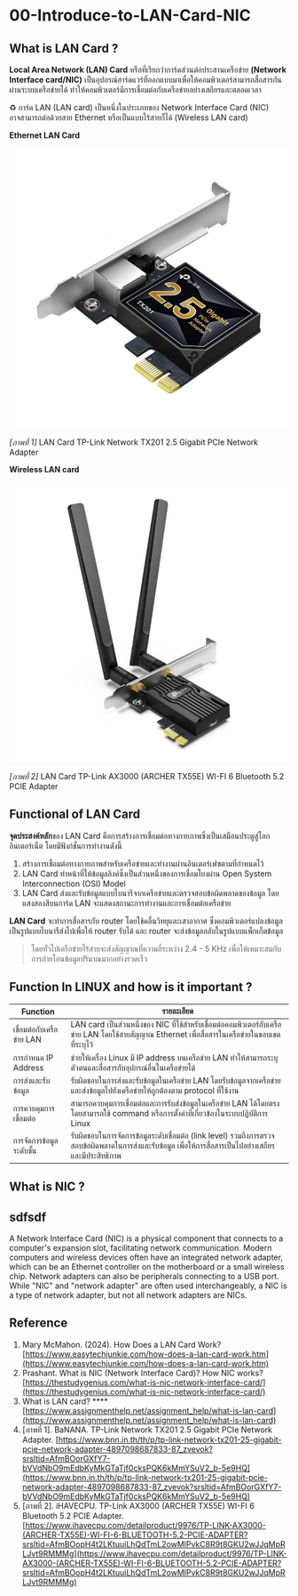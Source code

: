 # 00-Introduce-to-LAN-Card-NIC

## What is LAN Card ?

**Local Area Network (LAN) Card** หรือที่เรียกว่าการ์ดส่วนต่อประสานเครือข่าย **(Network Interface card/NIC)** เป็นอุปกรณ์ฮาร์ดแวร์ที่ออกแบบมาเพื่อให้คอมพิวเตอร์สามารถสื่อสารกันผ่านระบบเครือข่ายได้ ทำให้คอมพิวเตอร์มีการเชื่อมต่อกับเครือข่ายอย่างเสถียรและตลอดเวลา

<aside>
♻️ การ์ด LAN (LAN card) เป็นหนึ่งในประเภทของ Network Interface Card (NIC) อาจสามารถต่อด้วยสาย Ethernet หรือเป็นแบบไร้สายก็ได้ (Wireless LAN card)

</aside>

**Ethernet LAN Card**

![*[ภาพที่ 1]* LAN Card TP-Link Network TX201 2.5 Gigabit PCIe Network Adapter](../assets/LanCard_ethernet.jpg)

*[ภาพที่ 1]* LAN Card TP-Link Network TX201 2.5 Gigabit PCIe Network Adapter

**Wireless LAN card**

![*[ภาพที่ 2]* LAN Card TP-Link AX3000 (ARCHER TX55E) WI-FI 6 Bluetooth 5.2 PCIE Adapter](../assets/LanCard_wireless.jpg)

*[ภาพที่ 2]* LAN Card TP-Link AX3000 (ARCHER TX55E) WI-FI 6 Bluetooth 5.2 PCIE Adapter

## Functional of LAN Card

**จุดประสงค์หลัก**ของ LAN Card คือการสร้างการเชื่อมต่อทางกายภาพซึ่งเป็นเสมือนประตูสู่โลกอินเตอร์เน็ต โดยมีฟังก์ชั่นการทำงานดังนี้

1. สร้างการเชื่อมต่อทางกายภาพสำหรับเครือข่ายและทำงานผ่านอินเตอร์เฟซตามที่กำหนดไว้
2. LAN Card ทำหน้าที่ให้ข้อมูลลิงค์ซึ่งเป็นส่วนหนึ่งของการเชื่อมโยงผ่าน Open System Interconnection (OSI) Model
3. LAN Card ส่งและรับข้อมูลแบบไบนารีจากเครือข่ายและตรวจสอบข้อผิดพลาดของข้อมูล โดยแสงสองสีบนการ์ด LAN จะแสดงสถานะการทำงานและการเชื่อมต่อเครือข่าย

**LAN Card** จะทำการสื่อสารกับ router โดยใช้คลื่นวิทยุและเสาอากาศ ซึ่งคอมพิวเตอร์แปลงข้อมูลเป็นรูปแบบไบนารีส่งไปเพื่อให้ router รับได้ และ router จะส่งข้อมูลกลับในรูปแบบแพ็กเก็ตข้อมูล 

> โดยทั่วไปเครือข่ายไร้สายจะส่งสัญญาณที่ความถี่ระหว่าง 2.4 - 5 KHz เพื่อให้เหมาะสมกับการถ่ายโอนข้อมูลปริมาณมากอย่างรวดเร็ว
> 

## Function In LINUX and how is it important ?

| Function | รายละเอียด |
| --- | --- |
| เชื่อมต่อกับเครือข่าย LAN | LAN card เป็นส่วนหนึ่งของ NIC ที่ใช้สำหรับเชื่อมต่อคอมพิวเตอร์กับเครือข่าย LAN โดยใช้สายสัญญาณ Ethernet เพื่อสื่อสารในเครือข่ายในขอบเขตที่ระบุไว้ |
| การกำหนด IP Address | ช่วยให้เครื่อง Linux มี IP address บนเครือข่าย LAN ทำให้สามารถระบุตัวตนและสื่อสารกับอุปกรณ์อื่นในเครือข่ายได้ |
| การส่งและรับข้อมูล | รับผิดชอบในการส่งและรับข้อมูลในเครือข่าย LAN โดยรับข้อมูลจากเครือข่ายและส่งข้อมูลไปยังเครือข่ายให้ถูกต้องตาม protocol ที่ใช้งาน |
| การควบคุมการเชื่อมต่อ | สามารถควบคุมการเชื่อมต่อและการรับส่งข้อมูลในเครือข่าย LAN ได้โดยตรง โดยสามารถใช้ command หรือการตั้งค่าที่เกี่ยวข้องในระบบปฏิบัติการ Linux |
| การจัดการข้อมูลระดับชั้น | รับผิดชอบในการจัดการข้อมูลระดับเชื่อมต่อ (link level) รวมถึงการตรวจสอบข้อผิดพลาดในการส่งและรับข้อมูล เพื่อให้การสื่อสารเป็นไปอย่างเสถียรและมีประสิทธิภาพ |

## What is NIC ?

## sdfsdf

A Network Interface Card (NIC) is a physical component that connects to a computer's expansion slot, facilitating network communication. Modern computers and wireless devices often have an integrated network adapter, which can be an Ethernet controller on the motherboard or a small wireless chip. Network adapters can also be peripherals connecting to a USB port. While "NIC" and "network adapter" are often used interchangeably, a NIC is a type of network adapter, but not all network adapters are NICs.

## Reference

1. Mary McMahon. (2024). How Does a LAN Card Work? [https://www.easytechjunkie.com/how-does-a-lan-card-work.htm](https://www.easytechjunkie.com/how-does-a-lan-card-work.htm)
2. Prashant. What is NIC (Network Interface Card)? How NIC works? [https://thestudygenius.com/what-is-nic-network-interface-card/](https://thestudygenius.com/what-is-nic-network-interface-card/)
3. What is LAN card? ****[https://www.assignmenthelp.net/assignment_help/what-is-lan-card](https://www.assignmenthelp.net/assignment_help/what-is-lan-card)
4. [ภาพที่ 1]. BaNANA. TP-Link Network TX201 2.5 Gigabit PCIe Network Adapter. [https://www.bnn.in.th/th/p/tp-link-network-tx201-25-gigabit-pcie-network-adapter-4897098687833-87_zvevok?srsltid=AfmBOorGXfY7-bVVdNbO9mEdbKyMkGTaTjf0cksPQK6kMmYSuV2_b-5e9HQ](https://www.bnn.in.th/th/p/tp-link-network-tx201-25-gigabit-pcie-network-adapter-4897098687833-87_zvevok?srsltid=AfmBOorGXfY7-bVVdNbO9mEdbKyMkGTaTjf0cksPQK6kMmYSuV2_b-5e9HQ)
5. [ภาพที่ 2]. iHAVECPU. TP-Link AX3000 (ARCHER TX55E) WI-FI 6 Bluetooth 5.2 PCIE Adapter. [https://www.ihavecpu.com/detailproduct/9976/TP-LINK-AX3000-(ARCHER-TX55E)-WI-FI-6-BLUETOOTH-5.2-PCIE-ADAPTER?srsltid=AfmBOopH4t2LKtuuiLhQdTmL2owMlPvkC8R9t8GKU2wJJqMpRLJvt9RMMMg](https://www.ihavecpu.com/detailproduct/9976/TP-LINK-AX3000-(ARCHER-TX55E)-WI-FI-6-BLUETOOTH-5.2-PCIE-ADAPTER?srsltid=AfmBOopH4t2LKtuuiLhQdTmL2owMlPvkC8R9t8GKU2wJJqMpRLJvt9RMMMg)
